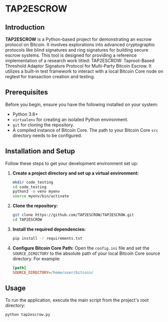 # TAP2ESCROW

## Introduction

**TAP2ESCROW** is a Python-based project for demonstrating an escrow protocol on Bitcoin. It involves explorations into advanced cryptographic protocols like blind signatures and ring signatures for building secure escrow systems.
This tool is designed for providing a reference implementation of a research work titled: TAP2ESCROW: Taproot-Based Threshold Adaptor Signature Protocol for Multi-Party Bitcoin Escrow.
It utilizes a built-in test framework to interact with a local Bitcoin Core node on regtest for transaction creation and testing.

## Prerequisites

Before you begin, ensure you have the following installed on your system:
* Python 3.8+
* `virtualenv` for creating an isolated Python environment.
* `git` for cloning the repository.
* A compiled instance of Bitcoin Core. The path to your Bitcoin Core `src` directory needs to be configured.

## Installation and Setup

Follow these steps to get your development environment set up:

1.  **Create a project directory and set up a virtual environment:**
    ```bash
    mkdir code_testing
    cd code_testing
    python3 -m venv myenv
    source myenv/bin/activate
    ```

2.  **Clone the repository:**
    ```bash
    git clone https://github.com/TAP2ESCROW/TAP2ESCROW.git
    cd TAP2ESCROW
    ```

3.  **Install the required dependencies:**
    ```bash
    pip install -r requirements.txt
    ```

4.  **Configure Bitcoin Core Path:**
    Open the `config.ini` file and set the `SOURCE_DIRECTORY` to the absolute path of your local Bitcoin Core source directory. For example:
    ```ini
    [path]
    SOURCE_DIRECTORY=/home/user/bitcoin/
    ```

## Usage

To run the application, execute the main script from the project's root directory:

```bash
python tap2escrow.py
